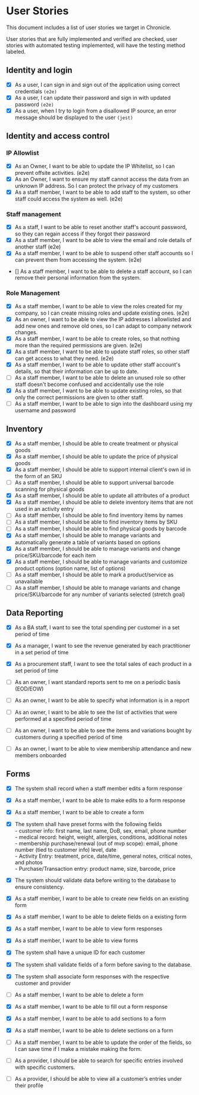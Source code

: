 # User Stories

This document includes a list of user stories we target in Chronicle.

User stories that are fully implemented and verified are checked, user stories with automated testing implemented, will have the testing method labeled.

## Identity and login

- [x] As a user, I can sign in and sign out of the application using correct credentials `(e2e)`
- [x] As a user, I can update their password and sign in with updated password `(e2e)`
- [x] As a user, when I try to login from a disallowed IP source, an error message should be displayed to the user `(jest)`

## Identity and access control

### IP Allowlist

- [x] As an Owner, I want to be able to update the IP Whitelist, so I can prevent offsite activities. (e2e)
- [x] As an Owner, I want to ensure my staff cannot access the data from an unknown IP address. So I can protect the privacy of my customers
- [x] As a staff member, I want to be able to add staff to the system, so other staff could access the system as well. (e2e)

### Staff management

- [x] As a staff, I want to be able to reset another staff's account password, so they can regain access if they forgot their password
- [x] As a staff member, I want to be able to view the email and role details of another staff (e2e)
- [x] As a staff member, I want to be able to suspend other staff accounts so I can prevent them from accessing the system. (e2e)
- [] As a staff member, I want to be able to delete a staff account, so I can remove their personal information from the system.

### Role Management

- [x] As a staff member, I want to be able to view the roles created for my company, so I can create missing roles and update existing ones. (e2e)
- [x] As an owner, I want to be able to view the IP addresses I allowlisted and add new ones and remove old ones, so I can adapt to company network changes.
- [x] As a staff member, I want to be able to create roles, so that nothing more than the required permissions are given. (e2e)
- [x] As a staff member, I want to be able to update staff roles, so other staff can get access to what they need. (e2e)
- [x] As a staff member, I want to be able to update other staff account's details, so that their information can be up to date.
- [ ] As a staff member, I want to be able to delete an unused role so other staff doesn't become confused and accidentally use the role
- [x] As a staff member, I want to be able to update existing roles, so that only the correct permissions are given to other staff.
- [ ] As a staff member, I want to be able to sign into the dashboard using my username and password

## Inventory

- [x] As a staff member, I should be able to create treatment or physical goods
- [x] As a staff member, I should be able to update the price of physical goods
- [x] As a staff member, I should be able to support internal client's own id in the form of an SKU
- [ ] As a staff member, I should be able to support universal barcode scanning for physical goods
- [x] As a staff member, I should be able to update all attributes of a product
- [x] As a staff member, I should be able to delete inventory items that are not used in an activity entry
- [ ] As a staff member, I should be able to find inventory items by names
- [ ] As a staff member, I should be able to find inventory items by SKU
- [ ] As a staff member, I should be able to find physical goods by barcode
- [x] As a staff member, I should be able to manage variants and automatically generate a table of variants based on options
- [x] As a staff member, I should be able to manage variants and change price/SKU/barcode for each item
- [x] As a staff member, I should be able to manage variants and customize product options (option name, list of options)
- [ ] As a staff member, I should be able to mark a product/service as unavailable
- [ ] As a staff member, I should be able to manage variants and change price/SKU/barcode for any number of variants selected (stretch goal)

## Data Reporting

- [x] As a BA staff, I want to see the total spending per customer in a set period of time
- [x] As a manager, I want to see the revenue generated by each practitioner in a set period of time
- [x] As a procurement staff, I want to see the total sales of each product in a set period of time

- [ ] As an owner, I want standard reports sent to me on a periodic basis (EOD/EOW)
- [ ] As an owner, I want to be able to specify what information is in a report
- [ ] As an owner, I want to be able to see the list of activities that were performed at a specified period of time
- [ ] As an owner, I want to be able to see the items and variations bought by customers during a specified period of time
- [ ] As an owner, I want to be able to view membership attendance and new members onboarded

## Forms

- [x] The system shall record when a staff member edits a form response
- [x] As a staff member, I want to be able to make edits to a form response
- [x] As a staff member, I want to be able to create a form
- [x] The system shall have preset forms with the following fields  
       - customer info: first name, last name, DoB, sex, email, phone number  
       - medical record: height, weight, allergies, conditions, additional notes  
       - membership purchase/renewal (out of mvp scope): email, phone number (tied to customer info) level, date  
       - Activity Entry: treatment, price, date/time, general notes, critical notes, and photos  
       - Purchase/Transaction entry: product name, size, barcode, price

- [x] The system should validate data before writing to the database to ensure consistency.
- [x] As a staff member, I want to be able to create new fields on an existing form
- [x] As a staff member, I want to be able to delete fields on a existing form
- [x] As a staff member, I want to be able to view form responses
- [x] As a staff member, I want to be able to view forms
- [x] The system shall have a unique ID for each customer
- [x] The system shall validate fields of a form before saving to the database.
- [x] The system shall associate form responses with the respective customer and provider
- [ ] As a staff member, I want to be able to delete a form
- [x] As a staff member, I want to be able to fill out a form response
- [x] As a staff member, I want to be able to add sections to a form
- [x] As a staff member, I want to be able to delete sections on a form
- [ ] As a staff member, I want to be able to update the order of the fields, so I can save time if I make a mistake making the form.
- [ ] As a provider, I should be able to search for specific entries involved with specific customers.
- [ ] As a provider, I should be able to view all a customer’s entries under their profile
